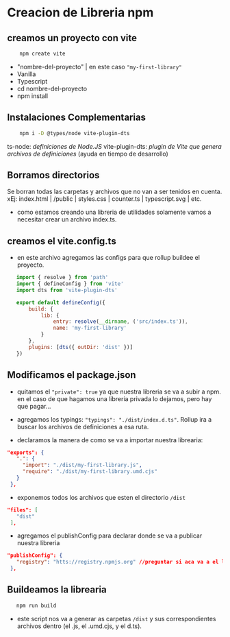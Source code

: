 # Creacion de Libreria npm

## creamos un proyecto con vite

```bash
    npm create vite
```

 - "nombre-del-proyecto" | en este caso `"my-first-library"`
 - Vanilla
 - Typescript
 - cd nombre-del-proyecto
 - npm install


## Instalaciones Complementarias

```bash
    npm i -D @types/node vite-plugin-dts
```

ts-node: *definiciones de Node.JS* 
vite-plugin-dts: *plugin de Vite que genera archivos de definiciones* (ayuda en tiempo de desarrollo)

## Borramos directorios
Se borran todas las carpetas y archivos que no van a ser tenidos en cuenta.
xEj: index.html | /public | styles.css | counter.ts | typescript.svg | etc.
 - como estamos creando una libreria de utilidades solamente vamos a necesitar crear un archivo index.ts.


## creamos el vite.config.ts
 - en este archivo agregamos las configs para que rollup buildee el proyecto.

 ```js
    import { resolve } from 'path'
    import { defineConfig } from 'vite'
    import dts from 'vite-plugin-dts'

    export default defineConfig({
        build: {
            lib: {
                entry: resolve(__dirname, ('src/index.ts')),
                name: 'my-first-library'
            }
        },
        plugins: [dts({ outDir: 'dist' })]
    })
 ```


## Modificamos el package.json
 - quitamos el `"private": true` ya que nuestra libreria se va a subir a npm. en el caso de que hagamos una libreria privada lo dejamos, pero hay que pagar...

 - agregamos los typings: `"typings": "./dist/index.d.ts"`. Rollup ira a buscar los archivos de definiciones a esa ruta.

 - declaramos la manera de como se va a importar nuestra librearia:
 ```json
 "exports": {
    ".": {
      "import": "./dist/my-first-library.js",
      "require": "./dist/my-first-library.umd.cjs"
    }
  },
 ```

 - exponemos todos los archivos que esten el directorio `/dist`
 ```json
 "files": [
    "dist"
  ],
 ```

 - agregamos el publishConfig para declarar donde se va a publicar nuestra libreria
 ```json
 "publishConfig": {
    "registry": "htts://registry.npmjs.org" //preguntar si aca va a el link de nuestra lib ya desplegado. o solamente el link de npm
  },
 ```

 ## Buildeamos la librearia
 ```bash
    npm run build
 ```

 - este script nos va a generar as carpetas `/dist` y sus correspondientes archivos dentro (el .js, el .umd.cjs, y el d.ts). 
